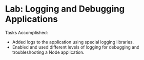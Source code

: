 # Lab: Logging and Debugging Applications

Tasks Accomplished:

- Added logs to the application using special logging libraries.
- Enabled and used different levels of logging for debugging and troubleshooting a Node application.
